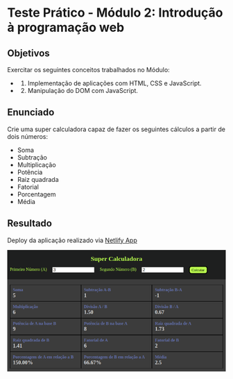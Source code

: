 # Teste Prático - Módulo 2: Introdução à programação web

## Objetivos 
Exercitar os seguintes conceitos trabalhados no Módulo:
- 1. Implementação de aplicações com HTML, CSS e JavaScript.
- 2. Manipulação do DOM com JavaScript.

## Enunciado

Crie uma super calculadora capaz de fazer os seguintes cálculos a partir de
dois números:
- Soma
- Subtração
- Multiplicação
- Potência
- Raiz quadrada
- Fatorial
- Porcentagem
- Média

## Resultado
Deploy da aplicação realizado via [Netlify App](https://super-calculadora-xpe-vinicius.netlify.app/)

![preview super calculadora](../img/super_calculadora.png)


